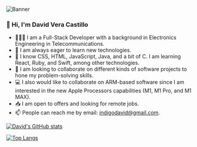 ![Banner](https://user-images.githubusercontent.com/97900045/171921909-a02cd173-5b92-4335-b560-b126261b00c9.png)


### 👋 Hi, I'm David Vera Castillo 

- 🧑🏻‍💻 I am a Full-Stack Developer with a background in Electronics Engineering in Telecommunications.
- 🤔 I am always eager to learn new technologies.
- 👀 I know CSS, HTML, JavaScript, Java, and a bit of C. I am learning React, Ruby, and Swift, among other technologies.
- 💞️ I am looking to collaborate on different kinds of software projects to hone my problem-solving skills. 
- 💻 I also would like to collaborate on ARM-based software since I am interested in the new Apple Processors capabilities (M1, M1 Pro, and M1 MAX).
- 📥 I am open to offers and looking for remote jobs.
- 📫 People can reach me by email: indigodavid@gmail.com.

[![David's GitHub stats](https://github-readme-stats.vercel.app/api?username=indigodavid&show_icons=true&theme=ayu-mirage)](https://github.com/indigodavid/github-readme-stats)

[![Top Langs](https://github-readme-stats.vercel.app/api/top-langs/?username=indigodavid&theme=ayu-mirage&layout=compact)](https://github.com/indigodavid/github-readme-stats)
<!---
indigodavid/indigodavid is a ✨ special ✨ repository because its `README.md` (this file) appears on your GitHub profile.
You can click the Preview link to take a look at your changes.
--->
